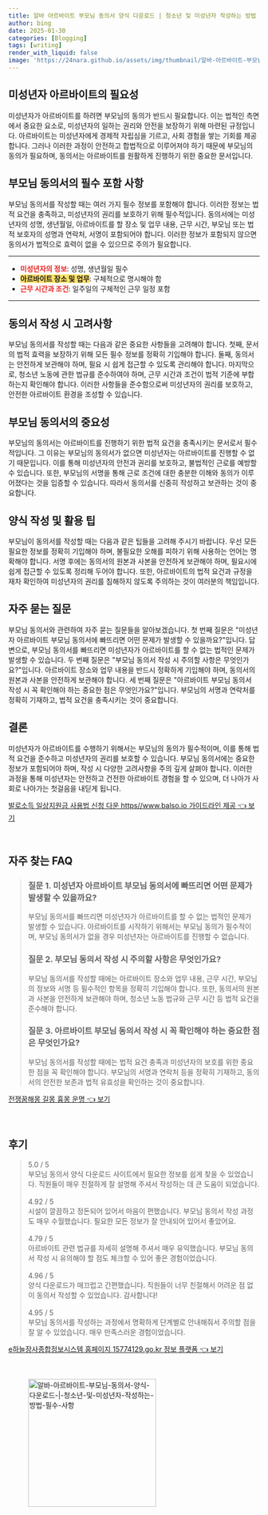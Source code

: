 ```yaml
---
title: 알바 아르바이트 부모님 동의서 양식 다운로드 | 청소년 및 미성년자 작성하는 방법 필수 사항
author: bing
date: 2025-01-30
categories: [Blogging]
tags: [writing]
render_with_liquid: false
image: 'https://24nara.github.io/assets/img/thumbnail/알바-아르바이트-부모님-동의서-양식-다운로드-|-청소년-및-미성년자-작성하는-방법-필수-사항.webp'
---
```



<h2 id='미성년자 아르바이트의 필요성'>미성년자 아르바이트의 필요성</h2>

<p>미성년자가 아르바이트를 하려면 부모님의 동의가 반드시 필요합니다. 이는 법적인 측면에서 중요한 요소로, 미성년자의 일하는 권리와 안전을 보장하기 위해 마련된 규정입니다. 아르바이트는 미성년자에게 경제적 자립심을 기르고, 사회 경험을 쌓는 기회를 제공합니다. 그러나 이러한 과정이 안전하고 합법적으로 이루어져야 하기 때문에 부모님의 동의가 필요하며, 동의서는 아르바이트를 원활하게 진행하기 위한 중요한 문서입니다.</p>

<h2 id='부모님 동의서의 필수 포함 사항'>부모님 동의서의 필수 포함 사항</h2>

<p>부모님 동의서를 작성할 때는 여러 가지 필수 정보를 포함해야 합니다. 이러한 정보는 법적 요건을 충족하고, 미성년자의 권리를 보호하기 위해 필수적입니다. 동의서에는 미성년자의 성명, 생년월일, 아르바이트를 할 장소 및 업무 내용, 근무 시간, 부모님 또는 법적 보호자의 성명과 연락처, 서명이 포함되어야 합니다. 이러한 정보가 포함되지 않으면 동의서가 법적으로 효력이 없을 수 있으므로 주의가 필요합니다.</p>

<hr />

<ul>
    <li><b><span style="color: #ee2323;">미성년자의 정보</span></b>: 성명, 생년월일 필수</li>
    <li><b><span style="background-color: #ffe066;">아르바이트 장소 및 업무</span></b>: 구체적으로 명시해야 함</li>
    <li><b><span style="color: #ee2323;">근무 시간과 조건</span></b>: 일주일의 구체적인 근무 일정 포함</li>
</ul>

<hr />

<h2 id='동의서 작성 시 고려사항'>동의서 작성 시 고려사항</h2>

<p>부모님 동의서를 작성할 때는 다음과 같은 중요한 사항들을 고려해야 합니다. 첫째, 문서의 법적 효력을 보장하기 위해 모든 필수 정보를 정확히 기입해야 합니다. 둘째, 동의서는 안전하게 보관해야 하며, 필요 시 쉽게 접근할 수 있도록 관리해야 합니다. 마지막으로, 청소년 노동에 관한 법규를 준수하여야 하며, 근무 시간과 조건이 법적 기준에 부합하는지 확인해야 합니다. 이러한 사항들을 준수함으로써 미성년자의 권리를 보호하고, 안전한 아르바이트 환경을 조성할 수 있습니다.</p>

<h2 id='부모님 동의서의 중요성'>부모님 동의서의 중요성</h2>

<p>부모님의 동의서는 아르바이트를 진행하기 위한 법적 요건을 충족시키는 문서로서 필수적입니다. 그 이유는 부모님의 동의서가 없으면 미성년자는 아르바이트를 진행할 수 없기 때문입니다. 이를 통해 미성년자의 안전과 권리를 보호하고, 불법적인 근로를 예방할 수 있습니다. 또한, 부모님의 서명을 통해 근로 조건에 대한 충분한 이해와 동의가 이루어졌다는 것을 입증할 수 있습니다. 따라서 동의서를 신중히 작성하고 보관하는 것이 중요합니다.</p>

<h2 id='양식 작성 및 활용 팁'>양식 작성 및 활용 팁</h2>

<p>부모님이 동의서를 작성할 때는 다음과 같은 팁들을 고려해 주시기 바랍니다. 우선 모든 필요한 정보를 정확히 기입해야 하며, 불필요한 오해를 피하기 위해 사용하는 언어는 명확해야 합니다. 서명 후에는 동의서의 원본과 사본을 안전하게 보관해야 하며, 필요시에 쉽게 접근할 수 있도록 정리해 두어야 합니다. 또한, 아르바이트의 법적 요건과 규정을 재차 확인하여 미성년자의 권리를 침해하지 않도록 주의하는 것이 여러분의 책임입니다.</p>

<h2 id='자주 묻는 질문'>자주 묻는 질문</h2>

<p>부모님 동의서와 관련하여 자주 묻는 질문들을 알아보겠습니다. 첫 번째 질문은 "미성년자 아르바이트 부모님 동의서에 빠뜨리면 어떤 문제가 발생할 수 있을까요?"입니다. 답변으로, 부모님 동의서를 빠뜨리면 미성년자가 아르바이트를 할 수 없는 법적인 문제가 발생할 수 있습니다. 두 번째 질문은 "부모님 동의서 작성 시 주의할 사항은 무엇인가요?"입니다. 아르바이트 장소와 업무 내용을 반드시 정확하게 기입해야 하며, 동의서의 원본과 사본을 안전하게 보관해야 합니다. 세 번째 질문은 "아르바이트 부모님 동의서 작성 시 꼭 확인해야 하는 중요한 점은 무엇인가요?"입니다. 부모님의 서명과 연락처를 정확히 기재하고, 법적 요건을 충족시키는 것이 중요합니다.</p>

<h2 id='결론'>결론</h2>

<p>미성년자가 아르바이트를 수행하기 위해서는 부모님의 동의가 필수적이며, 이를 통해 법적 요건을 준수하고 미성년자의 권리를 보호할 수 있습니다. 부모님 동의서에는 중요한 정보가 포함되어야 하며, 작성 시 다양한 고려사항을 주의 깊게 살펴야 합니다. 이러한 과정을 통해 미성년자는 안전하고 건전한 아르바이트 경험을 할 수 있으며, 더 나아가 사회로 나아가는 첫걸음을 내딛게 됩니다.</p>


<p><a class="click-button" title="발로소득 일상지원금 사용법 신청 다운 https//www.balso.io 가이드라인 제공" href="https://24nara.github.io/posts/%EB%B0%9C%EB%A1%9C%EC%86%8C%EB%93%9D-%EC%9D%BC%EC%83%81%EC%A7%80%EC%9B%90%EA%B8%88-%EC%82%AC%EC%9A%A9%EB%B2%95-%EC%8B%A0%EC%B2%AD-%EB%8B%A4%EC%9A%B4-httpswww.balso.io-%EA%B0%80%EC%9D%B4%EB%93%9C%EB%9D%BC%EC%9D%B8-%EC%A0%9C%EA%B3%B5/" rel="dofollow">발로소득 일상지원금 사용법 신청 다운 https//www.balso.io 가이드라인 제공 👈 보기</a></p><br>
<h2 id='자주_찾는_FAQ'>자주 찾는 FAQ</h2>
<div itemscope="" itemtype="https://schema.org/FAQPage"> 
<blockquote> 
<div itemscope="" itemprop="mainEntity" itemtype="https://schema.org/Question"> 
<h3 itemprop="name">질문 1. 미성년자 아르바이트 부모님 동의서에 빠뜨리면 어떤 문제가 발생할 수 있을까요?</h3> 
<div itemscope="" itemprop="acceptedAnswer" itemtype="https://schema.org/Answer"> 
<span itemprop="text"> 
<p>부모님 동의서를 빠뜨리면 미성년자가 아르바이트를 할 수 없는 법적인 문제가 발생할 수 있습니다. 아르바이트를 시작하기 위해서는 부모님 동의가 필수적이며, 부모님 동의서가 없을 경우 미성년자는 아르바이트를 진행할 수 없습니다.</p> 
</span> 
</div> 
</div> 

<div itemscope="" itemprop="mainEntity" itemtype="https://schema.org/Question"> 
<h3 itemprop="name">질문 2. 부모님 동의서 작성 시 주의할 사항은 무엇인가요?</h3> 
<div itemscope="" itemprop="acceptedAnswer" itemtype="https://schema.org/Answer"> 
<span itemprop="text"> 
<p>부모님 동의서를 작성할 때에는 아르바이트 장소와 업무 내용, 근무 시간, 부모님의 정보와 서명 등 필수적인 항목을 정확히 기입해야 합니다. 또한, 동의서의 원본과 사본을 안전하게 보관해야 하며, 청소년 노동 법규와 근무 시간 등 법적 요건을 준수해야 합니다.</p> 
</span> 
</div> 
</div> 

<div itemscope="" itemprop="mainEntity" itemtype="https://schema.org/Question"> 
<h3 itemprop="name">질문 3. 아르바이트 부모님 동의서 작성 시 꼭 확인해야 하는 중요한 점은 무엇인가요?</h3> 
<div itemscope="" itemprop="acceptedAnswer" itemtype="https://schema.org/Answer"> 
<span itemprop="text"> 
<p>부모님 동의서를 작성할 때에는 법적 요건 충족과 미성년자의 보호를 위한 중요한 점을 꼭 확인해야 합니다. 부모님의 서명과 연락처 등을 정확히 기재하고, 동의서의 안전한 보존과 법적 유효성을 확인하는 것이 중요합니다.</p> 
</span> 
</div> 
</div> 
</blockquote> 
</div>
<p><a class="click-button" title="전쟁꿈해몽 길몽 흉몽 운명" href="https://24nara.github.io/posts/%EC%A0%84%EC%9F%81%EA%BF%88%ED%95%B4%EB%AA%BD-%EA%B8%B8%EB%AA%BD-%ED%9D%89%EB%AA%BD-%EC%9A%B4%EB%AA%85/" rel="dofollow">전쟁꿈해몽 길몽 흉몽 운명 👈 보기</a></p><br>
<h2 id='후기'>후기</h2>
<div itemscope itemtype="https://schema.org/Product">
  <blockquote>
  <div itemprop="review" itemscope itemtype="https://schema.org/Review">
      <div itemprop="reviewRating" itemscope itemtype="https://schema.org/Rating"> <span itemprop="ratingValue">5.0</span> / <span itemprop="bestRating">5</span> </div>
      <span itemprop="reviewBody">부모님 동의서 양식 다운로드 사이트에서 필요한 정보를 쉽게 찾을 수 있었습니다. 직원들이 매우 친절하게 잘 설명해 주셔서 작성하는 데 큰 도움이 되었습니다.</span>
  </div>
  <br>
  <div itemprop="review" itemscope itemtype="https://schema.org/Review">
      <div itemprop="reviewRating" itemscope itemtype="https://schema.org/Rating"> <span itemprop="ratingValue">4.92</span> / <span itemprop="bestRating">5</span> </div>
      <span itemprop="reviewBody">시설이 깔끔하고 정돈되어 있어서 마음이 편했습니다. 부모님 동의서 작성 과정도 매우 수월했습니다. 필요한 모든 정보가 잘 안내되어 있어서 좋았어요.</span>
  </div>
  <br>
  <div itemprop="review" itemscope itemtype="https://schema.org/Review">
      <div itemprop="reviewRating" itemscope itemtype="https://schema.org/Rating"> <span itemprop="ratingValue">4.79</span> / <span itemprop="bestRating">5</span> </div>
      <span itemprop="reviewBody">아르바이트 관련 법규를 자세히 설명해 주셔서 매우 유익했습니다. 부모님 동의서 작성 시 유의해야 할 점도 체크할 수 있어 좋은 경험이었습니다.</span>
  </div>
  <br>
  <div itemprop="review" itemscope itemtype="https://schema.org/Review">
      <div itemprop="reviewRating" itemscope itemtype="https://schema.org/Rating"> <span itemprop="ratingValue">4.96</span> / <span itemprop="bestRating">5</span> </div>
      <span itemprop="reviewBody">양식 다운로드가 매끄럽고 간편했습니다. 직원들이 너무 친절해서 어려운 점 없이 동의서 작성할 수 있었습니다. 감사합니다!</span>
  </div>
  <br>
  <div itemprop="review" itemscope itemtype="https://schema.org/Review">
      <div itemprop="reviewRating" itemscope itemtype="https://schema.org/Rating"> <span itemprop="ratingValue">4.95</span> / <span itemprop="bestRating">5</span> </div>
      <span itemprop="reviewBody">부모님 동의서를 작성하는 과정에서 명확하게 단계별로 안내해줘서 주의할 점을 잘 알 수 있었습니다. 매우 만족스러운 경험이었습니다.</span>
  </div>
  </blockquote>
</div>
<p><a class="click-button" title="e하늘장사종합정보시스템 홈페이지 15774129.go.kr 정보 플랫폼" href="https://24nara.github.io/posts/e%ED%95%98%EB%8A%98%EC%9E%A5%EC%82%AC%EC%A2%85%ED%95%A9%EC%A0%95%EB%B3%B4%EC%8B%9C%EC%8A%A4%ED%85%9C-%ED%99%88%ED%8E%98%EC%9D%B4%EC%A7%80-15774129.go.kr-%EC%A0%95%EB%B3%B4-%ED%94%8C%EB%9E%AB%ED%8F%BC/" rel="dofollow">e하늘장사종합정보시스템 홈페이지 15774129.go.kr 정보 플랫폼 👈 보기</a></p><br>
<figure class="image"><img src="https://24nara.github.io/assets/img/thumbnail/알바-아르바이트-부모님-동의서-양식-다운로드-|-청소년-및-미성년자-작성하는-방법-필수-사항.webp" alt="알바-아르바이트-부모님-동의서-양식-다운로드-|-청소년-및-미성년자-작성하는-방법-필수-사항" width="256" height="256"></figure>